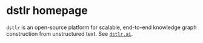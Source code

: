 # dstlr homepage

`dstlr` is an open-source platform for scalable, end-to-end knowledge graph construction from unstructured text.
See [`dstlr.ai`](http://dstlr.ai/).
